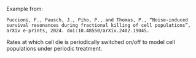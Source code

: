 Example from: 

```
Puccioni, F., Pausch, J., Piho, P., and Thomas, P., “Noise-induced survival resonances during fractional killing of cell populations”, arXiv e-prints, 2024. doi:10.48550/arXiv.2402.19045.
```

Rates at which cell die is periodically switched on/off to model cell populations under periodic treatment.
